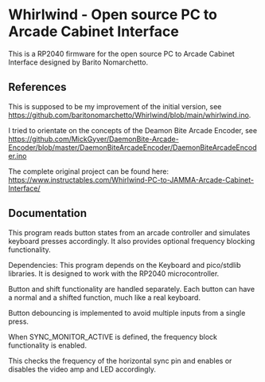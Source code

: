 # Whirlwind - Open source PC to Arcade Cabinet Interface
This is a RP2040 firmware for the open source PC to Arcade Cabinet Interface designed by Barito Nomarchetto.

## References
This is supposed to be my improvement of the initial version, see https://github.com/baritonomarchetto/Whirlwind/blob/main/whirlwind.ino.

I tried to orientate on the concepts of the Deamon Bite Arcade Encoder, see https://github.com/MickGyver/DaemonBite-Arcade-Encoder/blob/master/DaemonBiteArcadeEncoder/DaemonBiteArcadeEncoder.ino

The complete original project can be found here: https://www.instructables.com/Whirlwind-PC-to-JAMMA-Arcade-Cabinet-Interface/

## Documentation 

This program reads button states from an arcade controller and simulates keyboard presses accordingly. 
It also provides optional frequency blocking functionality.

Dependencies: This program depends on the Keyboard and pico/stdlib libraries.
It is designed to work with the RP2040 microcontroller.

Button and shift functionality are handled separately. Each button can have a normal and a shifted function, much like a real keyboard.

Button debouncing is implemented to avoid multiple inputs from a single press.

When SYNC_MONITOR_ACTIVE is defined, the frequency block functionality is enabled.

This checks the frequency of the horizontal sync pin and enables or disables the video amp and LED accordingly.

